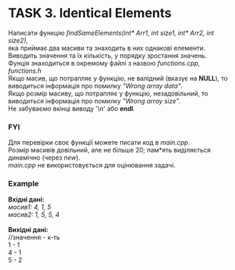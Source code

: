 # TASK 3.  Identical Elements 
Написати функцію  *findSameElements(int\* Arr1, int size1, int\* Arr2, int size2)*,\
яка приймає два масиви та знаходить в них однакові елементи.\
Виводить  значення та їх кількість, у порядку зростання значень.\
Фунція знаходиться в окремому файлі з назвою *functions.cpp,  functions.h*
\
Якщо масив, що потрапляє у функцію,  не валідний (вказує на **NULL**), то виводиться інформація про помилку *"Wrong array data"*.\
Якщо розмір масиву, що потрапляє у функцію, незадовільний, то виводиться інформація про помилку *"Wrong array size"*. \
Не забуваємо вкінці виводу '\n' або  **endl**.


### FYI 
Для перевірки своє функції можете писати код в *main.cpp*.\
Розмір масивів довільний, але не більше 20;  пам\*ять виділяється динамічно (через *new*).\
*main.cpp* не використовується для оцінювання задачі.


### Example
**Вхідні дані:** \
*масив1:     4, 1, 5*\
*масив2:     1,  5,  5, 4*\
\
**Вихідні дані:**\
//значення  -  к-ть\
          1 - 1\
          4 - 1\
          5 - 2
